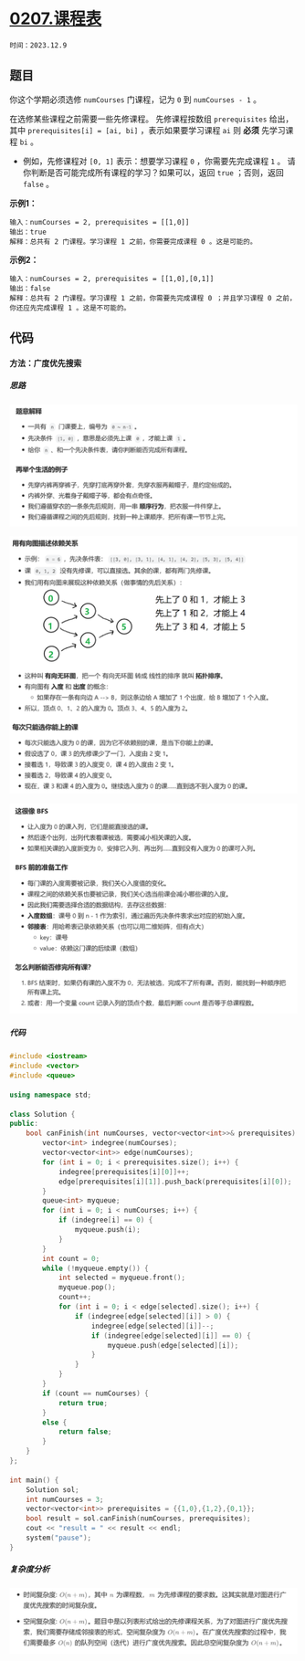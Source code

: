 # [0207.课程表](https://leetcode.cn/problems/course-schedule/)

`时间：2023.12.9`

## 题目

你这个学期必须选修 `numCourses` 门课程，记为 `0` 到 `numCourses - 1` 。

在选修某些课程之前需要一些先修课程。 先修课程按数组 `prerequisites` 给出，其中 `prerequisites[i] = [ai, bi]` ，表示如果要学习课程 `ai` 则 **必须** 先学习课程 `bi` 。

- 例如，先修课程对 `[0, 1]` 表示：想要学习课程 `0` ，你需要先完成课程 `1` 。
请你判断是否可能完成所有课程的学习？如果可以，返回 `true` ；否则，返回 `false` 。

**示例1：**

```
输入：numCourses = 2, prerequisites = [[1,0]]
输出：true
解释：总共有 2 门课程。学习课程 1 之前，你需要完成课程 0 。这是可能的。
```

**示例2：**

```
输入：numCourses = 2, prerequisites = [[1,0],[0,1]]
输出：false
解释：总共有 2 门课程。学习课程 1 之前，你需要先完成​课程 0 ；并且学习课程 0 之前，你还应先完成课程 1 。这是不可能的。
```

## 代码

#### 方法：广度优先搜索

##### 思路

![1](pictures/1.png)

![2](pictures/2.png)

![3](pictures/3.png)

##### 代码

```c++
#include <iostream>
#include <vector>
#include <queue>

using namespace std;

class Solution {
public:
    bool canFinish(int numCourses, vector<vector<int>>& prerequisites) {
        vector<int> indegree(numCourses);
        vector<vector<int>> edge(numCourses);
        for (int i = 0; i < prerequisites.size(); i++) {
            indegree[prerequisites[i][0]]++;
            edge[prerequisites[i][1]].push_back(prerequisites[i][0]);
        }
        queue<int> myqueue;
        for (int i = 0; i < numCourses; i++) {
            if (indegree[i] == 0) {
                myqueue.push(i);
            }
        }
        int count = 0;
        while (!myqueue.empty()) {
            int selected = myqueue.front();
            myqueue.pop();
            count++;
            for (int i = 0; i < edge[selected].size(); i++) {
                if (indegree[edge[selected][i]] > 0) {
                    indegree[edge[selected][i]]--;
                    if (indegree[edge[selected][i]] == 0) {
                        myqueue.push(edge[selected][i]);
                    }
                }
            }
        }
        if (count == numCourses) {
            return true;
        }
        else {
            return false;
        }
    }
};

int main() {
    Solution sol;
    int numCourses = 3;
    vector<vector<int>> prerequisites = {{1,0},{1,2},{0,1}};
    bool result = sol.canFinish(numCourses, prerequisites);
    cout << "result = " << result << endl;
    system("pause");
}
```

##### 复杂度分析

![4](pictures/4.png)
